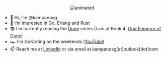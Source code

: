 
<p align="center">
  <img src="https://media.giphy.com/media/xTiIzJSKB4l7xTouE8/giphy.gif" alt="animated" />
</p>

- 👋 Hi, I’m @kampanosg
- 👀 I’m interested in Go, Erlang and Rust
- 📚 I’m currently reading the [Dune](https://en.wikipedia.org/wiki/Dune_(franchise)) series (I am at Book 4: [God Emperor of Dune](https://duckduckgo.com/?q=god+emperor+of+dune+buy))
- 🏎️ I’m GoKarting on the weekends ([YouTube](https://youtu.be/SMDz30XbHNY))
- 📫 Reach me at [LinkedIn](https://uk.linkedin.com/in/kampanosg) or via email at kampanosg[at]outlook[dot]com
